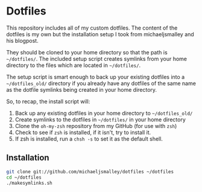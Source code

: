 Dotfiles
========
This repository includes all of my custom dotfiles. The content of the dotfiles is my own but the installation setup I took from michaeljsmalley and his blogpost.  

They should be cloned to your home directory so that the path is `~/dotfiles/`. The included setup script creates symlinks from your home directory to the files which are located in `~/dotfiles/`.

The setup script is smart enough to back up your existing dotfiles into a `~/dotfiles_old/` directory if you already have any dotfiles of the same name as the dotfile symlinks being created in your home directory.

So, to recap, the install script will:

1. Back up any existing dotfiles in your home directory to `~/dotfiles_old/`
2. Create symlinks to the dotfiles in `~/dotfiles/` in your home directory
3. Clone the `oh-my-zsh` repository from my GitHub (for use with `zsh`)
4. Check to see if `zsh` is installed, if it isn't, try to install it.
5. If zsh is installed, run a `chsh -s` to set it as the default shell.

Installation
------------

``` bash
git clone git://github.com/michaeljsmalley/dotfiles ~/dotfiles
cd ~/dotfiles
./makesymlinks.sh
```

